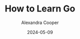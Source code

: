 ---
author: "Alexandra Cooper"
title: "How to Learn Go"
date: "2024-05-09"
draft: false
description: "Learning to program using the Google Go language"
tags: [
    "Programming",
    "Go"
]
---
